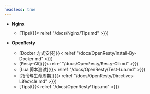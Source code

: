 ```yaml
---
headless: true
---
```




- **Nginx**

  - [Tips]({{< relref "/docs/Nginx/Tips.md" >}})

- **OpenResty**

  - [Docker 方式安装]({{< relref "/docs/OpenResty/Install-By-Docker.md" >}})
  - [Resty-Cli]({{< relref "/docs/OpenResty/Resty-Cli.md" >}})
  - [Lua 脚本测试]({{< relref "/docs/OpenResty/Test-Lua.md" >}})
  - [指令与生命周期]({{< relref "/docs/OpenResty/Directives-Lifecycle.md" >}})
  - [Tips]({{< relref "/docs/OpenResty/Tips.md" >}})
  
  

